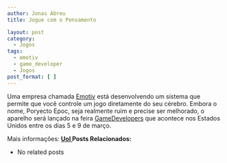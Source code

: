 ```yaml
---
author: Jonas Abreu
title: Jogue com o Pensamento

layout: post
category:
  - Jogos
tags:
  - emotiv
  - game_developer
  - Jogos
post_format: [ ]
---
```

Uma empresa chamada [Emotiv][1] está desenvolvendo um sistema que permite que você controle um jogo diretamente do seu cérebro. Embora o nome, Poryecto Epoc, seja realmente ruim e precise ser melhorado, o aparelho será lançado na feira [GameDevelopers][2] que acontece nos Estados Unidos entre os dias 5 e 9 de março.

Mais informações: **[Uol ][3]** 
**Posts Relacionados:** 
*   No related posts












 [1]: http://www.emotiv.com
 [2]: http://www.gdconf.com
 [3]: http://wnews.uol.com.br/site/techguru/ver.php?origem=1&idConteudo=1756





